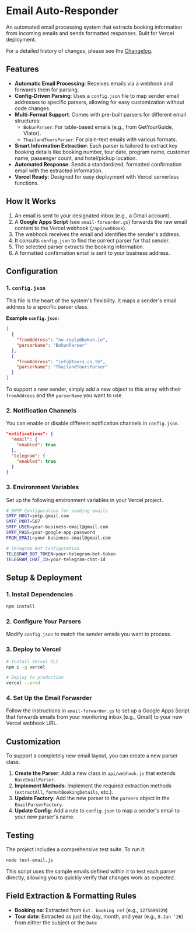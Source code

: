 # Email Auto-Responder

An automated email processing system that extracts booking information from incoming emails and sends formatted responses. Built for Vercel deployment.

For a detailed history of changes, please see the [Changelog](CHANGELOG.md).

## Features

- **Automatic Email Processing**: Receives emails via a webhook and forwards them for parsing.
- **Config-Driven Parsing**: Uses a `config.json` file to map sender email addresses to specific parsers, allowing for easy customization without code changes.
- **Multi-Format Support**: Comes with pre-built parsers for different email structures:
  - `BokunParser`: For table-based emails (e.g., from GetYourGuide, Viator).
  - `ThailandToursParser`: For plain-text emails with various formats.
- **Smart Information Extraction**: Each parser is tailored to extract key booking details like booking number, tour date, program name, customer name, passenger count, and hotel/pickup location.
- **Automated Response**: Sends a standardized, formatted confirmation email with the extracted information.
- **Vercel Ready**: Designed for easy deployment with Vercel serverless functions.

## How It Works

1.  An email is sent to your designated inbox (e.g., a Gmail account).
2.  A **Google Apps Script** (see `email-forwarder.gs`) forwards the raw email content to the Vercel webhook (`/api/webhook`).
3.  The webhook receives the email and identifies the sender's address.
4.  It consults `config.json` to find the correct parser for that sender.
5.  The selected parser extracts the booking information.
6.  A formatted confirmation email is sent to your business address.

## Configuration

### 1. `config.json`

This file is the heart of the system's flexibility. It maps a sender's email address to a specific parser class.

**Example `config.json`:**
```json
[
  {
    "fromAddress": "no-reply@bokun.io",
    "parserName": "BokunParser"
  },
  {
    "fromAddress": "info@tours.co.th",
    "parserName": "ThailandToursParser"
  }
]
```
To support a new sender, simply add a new object to this array with their `fromAddress` and the `parserName` you want to use.

### 2. Notification Channels

You can enable or disable different notification channels in `config.json`.

```json
"notifications": {
  "email": {
    "enabled": true
  },
  "telegram": {
    "enabled": true
  }
}
```

### 3. Environment Variables

Set up the following environment variables in your Vercel project.

```bash
# SMTP Configuration for sending emails
SMTP_HOST=smtp.gmail.com
SMTP_PORT=587
SMTP_USER=your-business-email@gmail.com
SMTP_PASS=your-google-app-password
FROM_EMAIL=your-business-email@gmail.com

# Telegram Bot Configuration
TELEGRAM_BOT_TOKEN=your-telegram-bot-token
TELEGRAM_CHAT_ID=your-telegram-chat-id
```

## Setup & Deployment

### 1. Install Dependencies
```bash
npm install
```

### 2. Configure Your Parsers
Modify `config.json` to match the sender emails you want to process.

### 3. Deploy to Vercel
```bash
# Install Vercel CLI
npm i -g vercel

# Deploy to production
vercel --prod
```

### 4. Set Up the Email Forwarder
Follow the instructions in `email-forwarder.gs` to set up a Google Apps Script that forwards emails from your monitoring inbox (e.g., Gmail) to your new Vercel webhook URL.

## Customization

To support a completely new email layout, you can create a new parser class.

1.  **Create the Parser**: Add a new class in `api/webhook.js` that extends `BaseEmailParser`.
2.  **Implement Methods**: Implement the required extraction methods (`extractAll`, `formatBookingDetails`, etc.).
3.  **Update Factory**: Add the new parser to the `parsers` object in the `EmailParserFactory`.
4.  **Update Config**: Add a rule to `config.json` to map a sender's email to your new parser's name.

## Testing

The project includes a comprehensive test suite. To run it:
```bash
node test-email.js
```
This script uses the sample emails defined within it to test each parser directly, allowing you to quickly verify that changes work as expected.

## Field Extraction & Formatting Rules

- **Booking no**: Extracted from `Ext. booking ref` (e.g., `1275699329`)
- **Tour date**: Extracted as just the day, month, and year (e.g., `8.Jan '26`) from either the subject or the `Date`